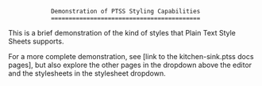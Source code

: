                 Demonstration of PTSS Styling Capabilities
                ==========================================

This is a brief demonstration of the kind of styles that Plain Text
Style Sheets supports.

For a more complete demonstration, see [link to the kitchen-sink.ptss docs pages],
but also explore the other pages in the dropdown above the editor and the
stylesheets in the stylesheet dropdown.
